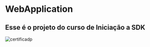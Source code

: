 # WebApplication
## Esse é o projeto do curso de Iniciação a SDK
![certificadp](https://github.com/JoaoAugust/WebApplication/blob/master/Certificado_IniciandocomASP.NETCore_Jo%C3%A3oAugustoFariadosSantos.png)

